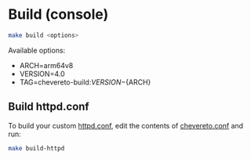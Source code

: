 # Build (console)

```sh
make build <options>
```

Available options:

* ARCH=arm64v8
* VERSION=4.0
* TAG=chevereto-build:${VERSION}-${ARCH}

## Build httpd.conf

To build your custom [httpd.conf](../../httpd.conf), edit the contents of [chevereto.conf](../../chevereto.conf) and run:

```sh
make build-httpd
```

